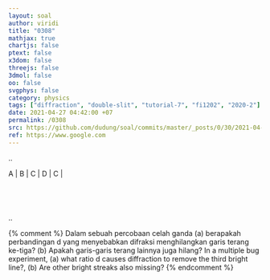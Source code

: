 ```yaml
---
layout: soal
author: viridi
title: "0308"
mathjax: true
chartjs: false
ptext: false
x3dom: false
threejs: false
3dmol: false
oo: false
svgphys: false
category: physics
tags: ["diffraction", "double-slit", "tutorial-7", "fi1202", "2020-2"]
date: 2021-04-27 04:42:00 +07
permalink: /0308
src: https://github.com/dudung/soal/commits/master/_posts/0/30/2021-04-27-elementary-physics-tutorial-7-8.md
ref: https://www.google.com
---
```

..

A |
B |
C |
D |
C |


## &nbsp;
..

{% comment %}
Dalam sebuah percobaan celah ganda (a) berapakah perbandingan d yang menyebabkan difraksi menghilangkan garis terang ke-tiga? (b) Apakah garis-garis terang lainnya juga hilang?
In a multiple bug experiment, (a) what ratio d causes diffraction to remove the third bright line?, (b) Are other bright streaks also missing?
{% endcomment %}
